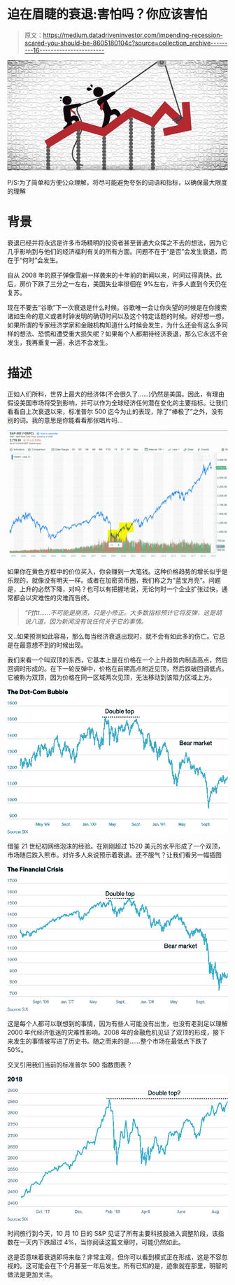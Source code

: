 # 迫在眉睫的衰退:害怕吗？你应该害怕

> 原文：<https://medium.datadriveninvestor.com/impending-recession-scared-you-should-be-8605180104c?source=collection_archive---------16----------------------->

![](img/1efb6964eecbcfb0e3c8f8fe71de1619.png)

P/S:为了简单和方便公众理解，将尽可能避免夸张的词语和指标，以确保最大限度的理解

# 背景

衰退已经并将永远是许多市场精明的投资者甚至普通大众挥之不去的想法，因为它几乎影响到与他们的经济福利有关的所有方面。问题不在于“是否”会发生衰退，而在于“何时”会发生。

自从 2008 年的原子弹像雪崩一样袭来的十年前的新闻以来，时间过得真快。此后，房价下跌了三分之一左右，美国失业率徘徊在 9%左右，许多人直到今天仍在复苏。

现在不要去“谷歌”下一次衰退是什么时候。谷歌唯一会让你失望的时候是在你搜索诸如生命的意义或者时钟发明的确切时间以及这个特定话题的时候。好好想一想，如果所谓的专家经济学家和金融机构知道什么时候会发生，为什么还会有这么多同样的想法、恐慌和遭受重大损失呢？如果每个人都期待经济衰退，那么它永远不会发生，我再重复一遍，永远不会发生。

# 描述

正如人们所料，世界上最大的经济体(不会很久了……)仍然是美国。因此，有理由假设美国市场将受到影响，并可以作为全球经济任何潜在变化的主要指标。让我们看看自上次衰退以来，标准普尔 500 迄今为止的表现，除了“棒极了”之外，没有别的词。我的意思是你能看看那张唱片吗…

![](img/cd14b84a11db6884785d9dc9fffdacd7.png)

如果你在黄色方框中的价位买入，你会赚到一大笔钱。这种价格趋势的增长似乎是乐观的，就像没有明天一样。或者在加密货币圈，我们称之为“蓝宝月亮”。问题是，上升的必然下降，对吗？也可以有把握地说，无论何时一个企业扩张过快，通常都会以灾难性的灾难而告终。

> *“Pfftt……不可能是崩溃，只是小修正。大多数指标预计它将反弹，这是胡说八道，因为新闻没有说任何关于它的事情。*

又..如果预测如此容易，那么每当经济衰退出现时，就不会有如此多的伤亡。它总是在最意想不到的时候出现。

我们来看一个叫双顶的东西，它基本上是在价格在一个上升趋势内制造高点，然后回调时形成的。在下一轮反弹中，价格在前期高点附近见顶，然后跌破回调低点。它被称为双顶，因为价格在同一区域两次见顶，无法移动到该阻力区域上方。

![](img/9ea73bcbf5099a0a56af5212fa5f3504.png)

借鉴 21 世纪初网络泡沫的经验。在刚刚超过 1520 美元的水平形成了一个双顶，市场随后跌入熊市。对许多人来说预示着衰退。还不服气？让我们看另一幅插图

![](img/6977b4318e985fae3320e290c7f0765f.png)

这是每个人都可以联想到的事情，因为有些人可能没有出生，也没有老到足以理解 2000 年代经济低迷的灾难性影响。2008 年的金融危机见证了双顶的形成，接下来发生的事情被写进了历史书。随之而来的是……整个市场在最低点下跌了 50%。

交叉引用我们当前的标准普尔 500 指数图表？

![](img/39f02f4d56ccbfad327051f60886a0dc.png)

时间旅行到今天，10 月 10 日的 S&P 见证了所有主要科技股进入调整阶段，该指数在一天内下跌超过 4%，当你阅读这篇文章时，可能仍然如此。

这是否意味着衰退即将来临？非常主观，但你可以看到模式正在形成，这是不容忽视的。这可能会在下个月甚至一年后发生。所有已知的是，迹象就在那里，明智的做法是更加关注。